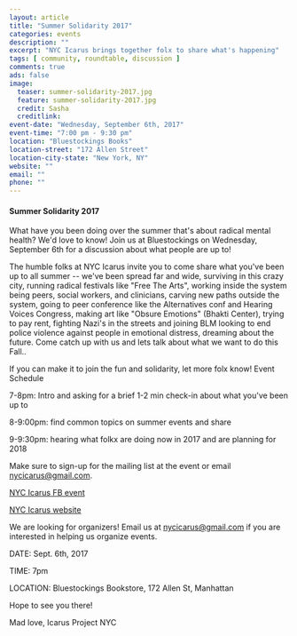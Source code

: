 ```yaml
---
layout: article
title: "Summer Solidarity 2017"
categories: events
description: ""
excerpt: "NYC Icarus brings together folx to share what's happening"
tags: [ community, roundtable, discussion ]
comments: true
ads: false
image:
  teaser: summer-solidarity-2017.jpg
  feature: summer-solidarity-2017.jpg
  credit: Sasha
  creditlink: 
event-date: "Wednesday, September 6th, 2017"
event-time: "7:00 pm - 9:30 pm"
location: "Bluestockings Books"
location-street: "172 Allen Street"
location-city-state: "New York, NY"
website: ""
email: ""
phone: ""
---
```


#### Summer Solidarity 2017

What have you been doing over the summer that's about radical mental health? We'd love to know!
Join us at Bluestockings on Wednesday, September 6th for a discussion about what people are up to!

The humble folks at NYC Icarus invite you to come share what you've been up to all summer -- we've been spread far and wide, surviving in this crazy city, running radical festivals like "Free The Arts", working inside the system being peers, social workers, and clinicians, carving new paths outside the system, going to peer conference like the Alternatives conf and Hearing Voices Congress, making art like "Obsure Emotions" (Bhakti Center), trying to pay rent, fighting Nazi's in the streets and joining BLM looking to end police violence against people in emotional distress, dreaming about the future. Come catch up with us and lets talk about what we want to do this Fall..

If you can make it to join the fun and solidarity, let more folx know!
Event Schedule

7-8pm: Intro and asking for a brief 1-2 min check-in about what you've been up to

8-9:00pm: find common topics on summer events and share

9-9:30pm: hearing what folkx are doing now in 2017 and are planning for 2018

Make sure to sign-up for the mailing list at the event or email nycicarus@gmail.com.

[NYC Icarus FB event](https://www.facebook.com/events/735756043263217/)

[NYC Icarus website](http://nycicarus.org/events/summer-solidarity/)

We are looking for organizers! Email us at nycicarus@gmail.com if you are interested in helping us organize events.  

DATE: Sept. 6th, 2017

TIME: 7pm

LOCATION: Bluestockings Bookstore, 172 Allen St, Manhattan

Hope to see you there!

Mad love,
Icarus Project NYC
